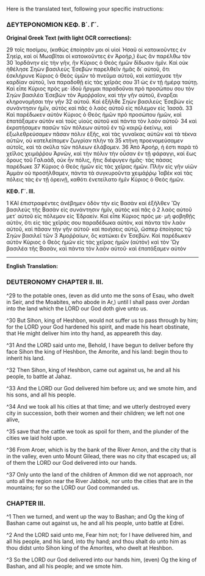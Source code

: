 Here is the translated text, following your specific instructions:

### ΔΕΥΤΕΡΟΝΟΜΙΟΝ ΚΕΦ. Β΄. Γ΄.

**Original Greek Text (with light OCR corrections):**

29 τοῖς ποσίμου, (καθὼς ἐποίησάν μοι οἱ υἱοὶ Ἡσαῦ οἱ κατοικοῦντες ἐν Σηεὶρ, καὶ οἱ Μωαβῖται οἱ κατοικοῦντες ἐν Ἀροήρ,) ἕως ἂν παρέλθω τὸν
30 Ἰορδάνην εἰς τὴν γῆν, ἣν Κύριος ὁ Θεὸς ἡμῶν δίδωσιν ἡμῖν. Καὶ οὐκ ἠθέλησε Σηὼν βασιλεὺς Ἑσεβὼν παρελθεῖν ἡμᾶς δι᾿ αὐτοῦ, ὅτι ἐσκλήρυνε Κύριος ὁ Θεὸς ὑμῶν τὸ πνεῦμα αὐτοῦ, καὶ κατίσχυσε τὴν καρδίαν αὐτοῦ, ἵνα παραδοθῇ εἰς τὰς χεῖράς σου
31 ὡς ἐν τῇ ἡμέρᾳ ταύτῃ. Καὶ εἶπε Κύριος πρὸς με· ἰδοὺ ἤργμαι παραδοῦναι πρὸ προσώπου σου τὸν Σηὼν βασιλέα Ἑσεβὼν τὸν Ἀμοῤῥαῖον, καὶ τὴν γῆν αὐτοῦ, ἔναρξαι κληρονομῆσαι τὴν γῆν
32 αὐτοῦ. Καὶ ἐξῆλθε Σηὼν βασιλεὺς Ἑσεβὼν εἰς συνάντησιν ἡμῖν, αὐτὸς καὶ πᾶς ὁ λαὸς αὐτοῦ εἰς πόλεμον εἰς Ἰασσᾶ.
33 Καὶ παρέδωκεν αὐτὸν Κύριος ὁ Θεὸς ἡμῶν πρὸ προσώπου ἡμῶν, καὶ ἐπατάξαμεν αὐτὸν καὶ τοὺς υἱοὺς αὐτοῦ καὶ πάντα τὸν λαὸν αὐτοῦ·
34 καὶ ἐκρατήσαμεν πασῶν τῶν πόλεων αὐτοῦ ἐν τῷ καιρῷ ἐκείνῳ, καὶ ἐξωλεθρεύσαμεν πᾶσαν πόλιν ἑξῆς, καὶ τὰς γυναῖκας αὐτῶν καὶ τὰ τέκνα αὐτῶν, οὐ κατελείπομεν ζωγρίαν πλὴν τὰ
35 κτήνη προενομεύσαμεν αὐτοῖς, καὶ τὰ σκῦλα τῶν πόλεων ἐλάβομεν.
36 Ἀπὸ Ἀροήρ, ἡ ἐστι παρὰ τὸ χεῖλος χειμάῤῥου Ἀρνῶν, καὶ τὴν πόλιν τὴν οὖσαν ἐν τῇ φάραγγι, καὶ ἕως ὄρους τοῦ Γαλαὰδ, οὐκ ἦν πόλις, ἥτις διέφυγεν ἡμᾶς· τὰς πάσας παρέδωκε
37 Κύριος ὁ Θεὸς ἡμῶν εἰς τὰς χεῖρας ἡμῶν. Πλὴν εἰς γῆν υἱῶν Ἀμμὰν οὐ προσήλθαμεν, πάντα τὰ συγκυροῦντα χειμάῤῥῳ Ἰαβὲκ καὶ τὰς πόλεις τὰς ἐν τῇ ὀρεινῇ, καθότι ἐνετείλατο ἡμῖν Κύριος ὁ Θεὸς ἡμῶν.

**ΚΕΦ. Γ΄. III.**

1 ΚΑΙ ἐπιστραφέντες ἀνέβημεν ὁδὸν τὴν εἰς Βασὰν καὶ ἐξῆλθεν Ὤγ βασιλεὺς τῆς Βασὰν εἰς συνάντησιν ἡμῖν, αὐτὸς καὶ πᾶς ὁ
2 λαὸς αὐτοῦ μετ᾿ αὐτοῦ εἰς πόλεμον εἰς Ἐδραείν. Καὶ εἶπε Κύριος πρὸς με· μὴ φοβηθῇς αὐτὸν, ὅτι εἰς τὰς χεῖράς σου παραδέδωκα αὐτὸν, καὶ πάντα τὸν λαὸν αὐτοῦ, καὶ πᾶσαν τὴν γῆν αὐτοῦ· καὶ ποιήσεις αὐτῷ, ὥσπερ ἐποίησας τῷ Σηὼν βασιλεῖ τῶν
3 Ἀμοῤῥαίων, ὃς κατώκει ἐν Ἑσεβών. Καὶ παρέδωκεν αὐτὸν Κύριος ὁ Θεὸς ἡμῶν εἰς τὰς χεῖρας ἡμῶν (αὐτὸν) καὶ τὸν Ὤγ βασιλέα τῆς Βασὰν, καὶ πάντα τὸν λαὸν αὐτοῦ· καὶ ἐπατάξαμεν αὐτὸν

---

**English Translation:**

### DEUTERONOMY CHAPTER II. III.

^29 to the potable ones, (even as did unto me the sons of Esau, who dwelt in Seir, and the Moabites, who abode in Ar,) until I shall pass over Jordan into the land which the LORD our God doth give unto us.

^30 But Sihon, king of Heshbon, would not suffer us to pass through by him; for the LORD your God hardened his spirit, and made his heart obstinate, that He might deliver him into thy hand, as appeareth this day.

^31 And the LORD said unto me, Behold, I have begun to deliver before thy face Sihon the king of Heshbon, the Amorite, and his land: begin thou to inherit his land.

^32 Then Sihon, king of Heshbon, came out against us, he and all his people, to battle at Jahaz.

^33 And the LORD our God delivered him before us; and we smote him, and his sons, and all his people.

^34 And we took all his cities at that time; and we utterly destroyed every city in succession, both their women and their children; we left not one alive,

^35 save that the cattle we took as spoil for them, and the plunder of the cities we laid hold upon.

^36 From Aroer, which is by the bank of the River Arnon, and the city that is in the valley, even unto Mount Gilead, there was no city that escaped us; all of them the LORD our God delivered into our hands.

^37 Only unto the land of the children of Ammon did we not approach, nor unto all the region near the River Jabbok, nor unto the cities that are in the mountains; for so the LORD our God commanded us.

### CHAPTER III.

^1 Then we turned, and went up the way to Bashan; and Og the king of Bashan came out against us, he and all his people, unto battle at Edrei.

^2 And the LORD said unto me, Fear him not; for I have delivered him, and all his people, and his land, into thy hand; and thou shalt do unto him as thou didst unto Sihon king of the Amorites, who dwelt at Heshbon.

^3 So the LORD our God delivered into our hands him, (even) Og the king of Bashan, and all his people; and we smote him.